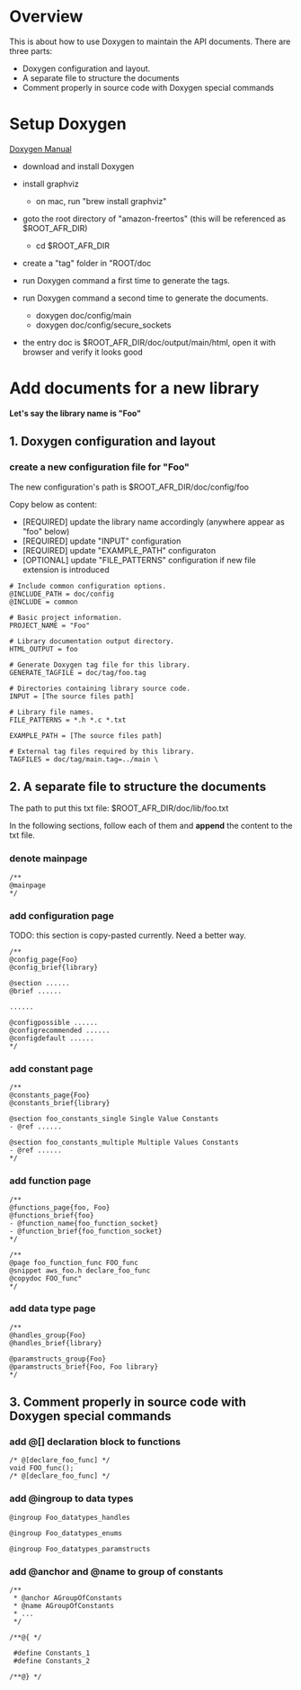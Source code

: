 # Overview
This is about how to use Doxygen to maintain the API documents. There are three parts:

- Doxygen configuration and layout.
- A separate file to structure the documents
- Comment properly in source code with Doxygen special commands

# Setup Doxygen

[Doxygen Manual](http://www.stack.nl/~dimitri/doxygen/manual/index.html)

- download and install Doxygen
- install graphviz
	- on mac, run "brew install graphviz"
- goto the root directory of "amazon-freertos" (this will be referenced as $ROOT_AFR_DIR)
	- cd $ROOT_AFR_DIR
- create a "tag" folder in "ROOT/doc
- run Doxygen command a first time to generate the tags.
- run Doxygen command a second time to generate the documents.
	- doxygen doc/config/main
	- doxygen doc/config/secure_sockets

- the entry doc is $ROOT_AFR_DIR/doc/output/main/html, open it with browser and verify it looks good

# Add documents for a new library

**Let's say the library name is "Foo"**

## 1. Doxygen configuration and layout

### create a new configuration file for "Foo"

The new configuration's path is $ROOT_AFR_DIR/doc/config/foo

Copy below as content:
- [REQUIRED] update the library name accordingly (anywhere appear as "foo" below)
- [REQUIRED] update "INPUT" configuration
- [REQUIRED] update "EXAMPLE_PATH" configuraton
- [OPTIONAL] update "FILE_PATTERNS" configuration if new file extension is introduced



```
# Include common configuration options.
@INCLUDE_PATH = doc/config
@INCLUDE = common

# Basic project information.
PROJECT_NAME = "Foo"

# Library documentation output directory.
HTML_OUTPUT = foo

# Generate Doxygen tag file for this library.
GENERATE_TAGFILE = doc/tag/foo.tag

# Directories containing library source code.
INPUT = [The source files path]

# Library file names.
FILE_PATTERNS = *.h *.c *.txt

EXAMPLE_PATH = [The source files path]

# External tag files required by this library.
TAGFILES = doc/tag/main.tag=../main \
```

## 2. A separate file to structure the documents

The path to put this txt file: $ROOT_AFR_DIR/doc/lib/foo.txt

In the following sections, follow each of them and **append** the content to the txt file.

### denote mainpage

```
/**
@mainpage
*/
```

### add configuration page

TODO: this section is copy-pasted currently. Need a better way.

```
/**
@config_page{Foo}
@config_brief{library}

@section ......
@brief ......

......

@configpossible ......
@configrecommended ......
@configdefault ......
*/
```

### add constant page

```
/**
@constants_page{Foo}
@constants_brief{library}

@section foo_constants_single Single Value Constants
- @ref ......

@section foo_constants_multiple Multiple Values Constants
- @ref ......
*/
```

### add function page

```
/**
@functions_page{foo, Foo}
@functions_brief{foo}
- @function_name{foo_function_socket}
- @function_brief{foo_function_socket}
*/

/**
@page foo_function_func FOO_func
@snippet aws_foo.h declare_foo_func
@copydoc FOO_func"
*/
```

### add data type page

```
/**
@handles_group{Foo}
@handles_brief{library}

@paramstructs_group{Foo}
@paramstructs_brief{Foo, Foo library}
*/
```

## 3. Comment properly in source code with Doxygen special commands

### add @[] declaration block to functions

```
/* @[declare_foo_func] */
void FOO_func();
/* @[declare_foo_func] */
```

### add @ingroup to data types 

```
@ingroup Foo_datatypes_handles
```

```
@ingroup Foo_datatypes_enums
```

```
@ingroup Foo_datatypes_paramstructs
```

### add @anchor and @name to group of constants

```
/**
 * @anchor AGroupOfConstants
 * @name AGroupOfConstants
 * ...
 */

/**@{ */

 #define Constants_1
 #define Constants_2  

/**@} */

```


